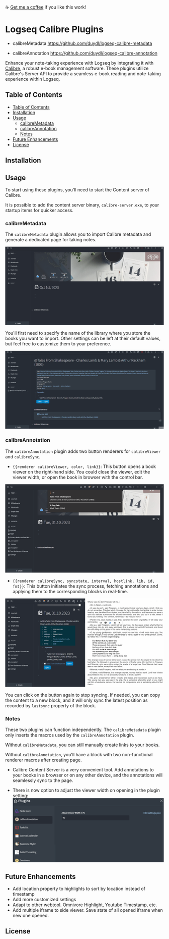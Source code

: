 ☕ [Get me a coffee](https://www.buymeacoffee.com/duydole00) if you like this work!

# Logseq Calibre Plugins

- calibreMetadata
https://github.com/duydl/logseq-calibre-metadata

- calibreAnnotation
https://github.com/duydl/logseq-calibre-annotation

Enhance your note-taking experience with Logseq by integrating it with [Calibre](https://calibre-ebook.com/), a robust e-book management software. These plugins utilize Calibre's Server API to provide a seamless e-book reading and note-taking experience within Logseq.

## Table of Contents

- [Table of Contents](#table-of-contents)
- [Installation](#installation)
- [Usage](#usage)
  - [calibreMetadata](#calibremetadata)
  - [calibreAnnotation](#calibreannotation)
  - [Notes](#notes)
- [Future Enhancements](#future-enhancements)
- [License](#license)

## Installation

## Usage

To start using these plugins, you'll need to start the Content server of Calibre. 

It is possible to add the content server binary, `calibre-server.exe`, to your startup items for quicker access.


### calibreMetadata

The `calibreMetadata` plugin allows you to import Calibre metadata and generate a dedicated page for taking notes.

![GIF Demo](./screenshots/demo1.gif)

You'll first need to specify the name of the library where you store the books you want to import. Other settings can be left at their default values, but feel free to customize them to your preference.

![GIF Demo](./screenshots/demo2.gif)

### calibreAnnotation

The `calibreAnnotation` plugin adds two button renderers for `calibreViewer` and `calibreSync`.

- `{{renderer calibreViewer, color, link}}`: This button opens a book viewer on the right-hand side. You could close the viewer, edit the viewer width, or open the book in browser with the control bar.

![GIF Demo](./screenshots/demo3.gif)

- `{{renderer calibreSync, syncstate, interval, hostlink, lib, id, fmt}}`: This button initiates the sync process, fetching annotations and applying them to the corresponding blocks in real-time.

![GIF Demo](./screenshots/demo5.gif)

You can click on the button again to stop syncing. If needed, you can copy the content to a new block, and it will only sync the latest position as recorded by `lastsync` property of the block.

### Notes

These two plugins can function independently. The `calibreMetadata` plugin only inserts the macros used by the `calibreAnnotation` plugin. 

Without `calibreMetadata`, you can still manually create links to your books. 

Without `calibreAnnotation`, you'll have a block with two non-functional renderer macros after creating page.

- Calibre Content Server is a very convenient tool. Add annotations to your books in a browser or on any other device, and the annotations will seamlessly sync to the page.

- There is now option to adjust the viewer width on opening in the plugin setting: 
![Alt text](./screenshots/image.png)
## Future Enhancements

- Add location property to highlights to sort by location instead of timestamp
- Add more customized settings
- Adapt to other webtool. Omnivore Highlight, Youtube Timestamp, etc. 
- Add multiple iframe to side viewer. Save state of all opened iframe when new one opened.

## License